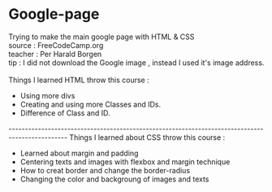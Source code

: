 # Google-page
Trying to make the main google page with HTML & CSS
<br>
source : FreeCodeCamp.org 
<br>
teacher : Per Harald Borgen
<br>
tip : I did not download the Google image , instead I used it's image address.
<br><br>
Things I learned HTML throw this course :
<ul>
  <li>Using more divs</li>
  <li>Creating and using more Classes and IDs.</li>
  <li>Difference of Class and ID.</li>
</ul>
------------------------------------------------------------------------------------------------
Things I learned about CSS throw this course : 
<ul>
  <li>Learned about margin and padding</li>
  <li>Centering texts and images with flexbox and margin technique</li>
  <li>How to creat border and change the border-radius</li>
  <li>Changing the color and backgroung of images and texts</li>
</ul>
